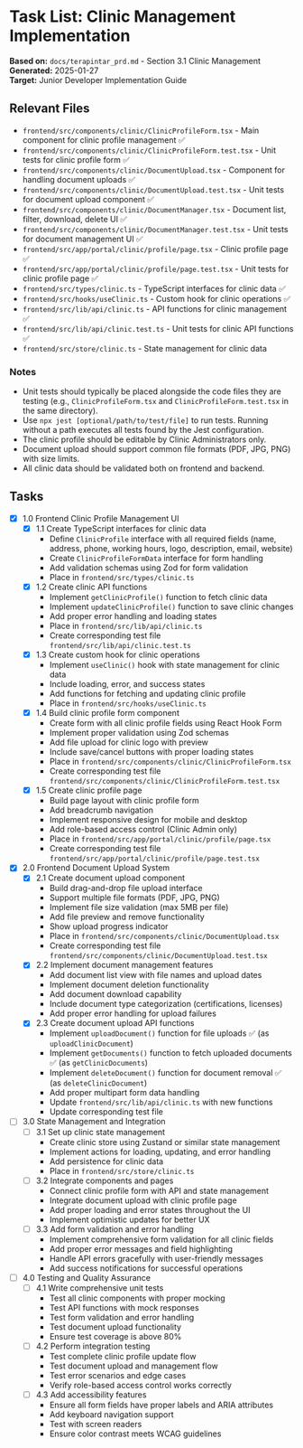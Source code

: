 # Task List: Clinic Management Implementation

**Based on:** `docs/terapintar_prd.md` - Section 3.1 Clinic Management  
**Generated:** 2025-01-27  
**Target:** Junior Developer Implementation Guide

## Relevant Files

- `frontend/src/components/clinic/ClinicProfileForm.tsx` - Main component for clinic profile management ✅
- `frontend/src/components/clinic/ClinicProfileForm.test.tsx` - Unit tests for clinic profile form ✅
- `frontend/src/components/clinic/DocumentUpload.tsx` - Component for handling document uploads ✅
- `frontend/src/components/clinic/DocumentUpload.test.tsx` - Unit tests for document upload component ✅
- `frontend/src/components/clinic/DocumentManager.tsx` - Document list, filter, download, delete UI ✅
- `frontend/src/components/clinic/DocumentManager.test.tsx` - Unit tests for document management UI ✅
- `frontend/src/app/portal/clinic/profile/page.tsx` - Clinic profile page ✅
- `frontend/src/app/portal/clinic/profile/page.test.tsx` - Unit tests for clinic profile page ✅
- `frontend/src/types/clinic.ts` - TypeScript interfaces for clinic data ✅
- `frontend/src/hooks/useClinic.ts` - Custom hook for clinic operations ✅
- `frontend/src/lib/api/clinic.ts` - API functions for clinic management ✅
- `frontend/src/lib/api/clinic.test.ts` - Unit tests for clinic API functions ✅
- `frontend/src/store/clinic.ts` - State management for clinic data

### Notes

- Unit tests should typically be placed alongside the code files they are testing (e.g., `ClinicProfileForm.tsx` and `ClinicProfileForm.test.tsx` in the same directory).
- Use `npx jest [optional/path/to/test/file]` to run tests. Running without a path executes all tests found by the Jest configuration.
- The clinic profile should be editable by Clinic Administrators only.
- Document upload should support common file formats (PDF, JPG, PNG) with size limits.
- All clinic data should be validated both on frontend and backend.

## Tasks

- [x] 1.0 Frontend Clinic Profile Management UI
  - [x] 1.1 Create TypeScript interfaces for clinic data
    - Define `ClinicProfile` interface with all required fields (name, address, phone, working hours, logo, description, email, website)
    - Create `ClinicProfileFormData` interface for form handling
    - Add validation schemas using Zod for form validation
    - Place in `frontend/src/types/clinic.ts`
  - [x] 1.2 Create clinic API functions
    - Implement `getClinicProfile()` function to fetch clinic data
    - Implement `updateClinicProfile()` function to save clinic changes
    - Add proper error handling and loading states
    - Place in `frontend/src/lib/api/clinic.ts`
    - Create corresponding test file `frontend/src/lib/api/clinic.test.ts`
  - [x] 1.3 Create custom hook for clinic operations
    - Implement `useClinic()` hook with state management for clinic data
    - Include loading, error, and success states
    - Add functions for fetching and updating clinic profile
    - Place in `frontend/src/hooks/useClinic.ts`
  - [x] 1.4 Build clinic profile form component
    - Create form with all clinic profile fields using React Hook Form
    - Implement proper validation using Zod schemas
    - Add file upload for clinic logo with preview
    - Include save/cancel buttons with proper loading states
    - Place in `frontend/src/components/clinic/ClinicProfileForm.tsx`
    - Create corresponding test file `frontend/src/components/clinic/ClinicProfileForm.test.tsx`
  - [x] 1.5 Create clinic profile page
    - Build page layout with clinic profile form
    - Add breadcrumb navigation
    - Implement responsive design for mobile and desktop
    - Add role-based access control (Clinic Admin only)
    - Place in `frontend/src/app/portal/clinic/profile/page.tsx`
    - Create corresponding test file `frontend/src/app/portal/clinic/profile/page.test.tsx`

- [x] 2.0 Frontend Document Upload System
  - [x] 2.1 Create document upload component
    - Build drag-and-drop file upload interface
    - Support multiple file formats (PDF, JPG, PNG)
    - Implement file size validation (max 5MB per file)
    - Add file preview and remove functionality
    - Show upload progress indicator
    - Place in `frontend/src/components/clinic/DocumentUpload.tsx`
    - Create corresponding test file `frontend/src/components/clinic/DocumentUpload.test.tsx`
  - [x] 2.2 Implement document management features
    - Add document list view with file names and upload dates
    - Implement document deletion functionality
    - Add document download capability
    - Include document type categorization (certifications, licenses)
    - Add proper error handling for upload failures
  - [x] 2.3 Create document upload API functions
    - Implement `uploadDocument()` function for file uploads ✅ (as `uploadClinicDocument`)
    - Implement `getDocuments()` function to fetch uploaded documents ✅ (as `getClinicDocuments`)
    - Implement `deleteDocument()` function for document removal ✅ (as `deleteClinicDocument`)
    - Add proper multipart form data handling
    - Update `frontend/src/lib/api/clinic.ts` with new functions
    - Update corresponding test file

- [ ] 3.0 State Management and Integration
  - [ ] 3.1 Set up clinic state management
    - Create clinic store using Zustand or similar state management
    - Implement actions for loading, updating, and error handling
    - Add persistence for clinic data
    - Place in `frontend/src/store/clinic.ts`
  - [ ] 3.2 Integrate components and pages
    - Connect clinic profile form with API and state management
    - Integrate document upload with clinic profile page
    - Add proper loading and error states throughout the UI
    - Implement optimistic updates for better UX
  - [ ] 3.3 Add form validation and error handling
    - Implement comprehensive form validation for all clinic fields
    - Add proper error messages and field highlighting
    - Handle API errors gracefully with user-friendly messages
    - Add success notifications for successful operations

- [ ] 4.0 Testing and Quality Assurance
  - [ ] 4.1 Write comprehensive unit tests
    - Test all clinic components with proper mocking
    - Test API functions with mock responses
    - Test form validation and error handling
    - Test document upload functionality
    - Ensure test coverage is above 80%
  - [ ] 4.2 Perform integration testing
    - Test complete clinic profile update flow
    - Test document upload and management flow
    - Test error scenarios and edge cases
    - Verify role-based access control works correctly
  - [ ] 4.3 Add accessibility features
    - Ensure all form fields have proper labels and ARIA attributes
    - Add keyboard navigation support
    - Test with screen readers
    - Ensure color contrast meets WCAG guidelines
